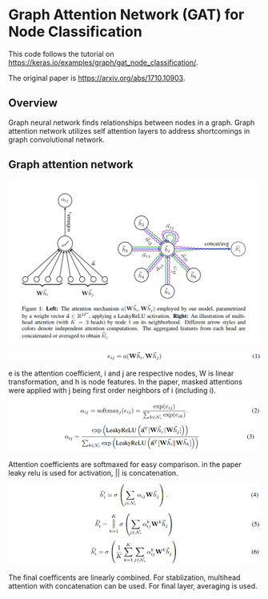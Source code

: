 # Graph Attention Network (GAT) for Node Classification
This code follows the tutorial on https://keras.io/examples/graph/gat_node_classification/.

The original paper is https://arxiv.org/abs/1710.10903.

## Overview
Graph neural network finds relationships between nodes in a graph.
Graph attention network utilizes self attention layers to address shortcomings in graph convolutional network.

## Graph attention network
![Alt text](./images/figure.png)

![Alt text](./images/attention.png)

e is the attention coefficient, i and j are respective nodes, W is linear transformation, and h is node features.
In the paper, masked attentions were applied with j being first order neighbors of i (including i).

![Alt text](./images/softmax.png)
![Alt text](./images/leaky.png)

Attention coefficients are softmaxed for easy comparison. in the paper leaky relu is used for activation, || is concatenation.

![Alt text](./images/output.png)
![Alt text](./images/concat.png)
![Alt text](./images/average.png)

The final coefficents are linearly combined. For stablization, multihead attention with concatenation can be used. For final layer, averaging is used.

